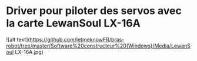 Driver pour piloter des servos avec la carte LewanSoul LX-16A
=============================================================

![alt text](https://github.com/letmeknowFR/bras-robot/tree/master/Software%20constructeur%20(Windows)/Media/LewanSoul LX-16A.jpg)
